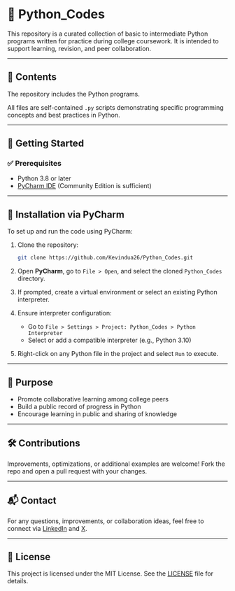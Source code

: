 # 🐍 Python_Codes

This repository is a curated collection of basic to intermediate Python programs written for practice during college coursework. It is intended to support learning, revision, and peer collaboration.

---

## 📂 Contents

The repository includes the Python programs.

All files are self-contained `.py` scripts demonstrating specific programming concepts and best practices in Python.

---

## 🚀 Getting Started

### ✅ Prerequisites

- Python 3.8 or later
- [PyCharm IDE](https://www.jetbrains.com/pycharm/download/) (Community Edition is sufficient)

---

## 🔧 Installation via PyCharm

To set up and run the code using PyCharm:

1. Clone the repository:
    ```bash
    git clone https://github.com/Kevindua26/Python_Codes.git
    ```

2. Open **PyCharm**, go to `File > Open`, and select the cloned `Python_Codes` directory.

3. If prompted, create a virtual environment or select an existing Python interpreter.

4. Ensure interpreter configuration:
    - Go to `File > Settings > Project: Python_Codes > Python Interpreter`
    - Select or add a compatible interpreter (e.g., Python 3.10)

5. Right-click on any Python file in the project and select `Run` to execute.

---

## 🎯 Purpose

- Promote collaborative learning among college peers
- Build a public record of progress in Python
- Encourage learning in public and sharing of knowledge

---

## 🛠 Contributions

Improvements, optimizations, or additional examples are welcome! Fork the repo and open a pull request with your changes.

---

## 📬 Contact

For any questions, improvements, or collaboration ideas, feel free to connect via [LinkedIn](https://www.linkedin.com/in/kaivalaya-dua/) and [X](https://x.com/kevindua26).

---

## 📜 License

This project is licensed under the MIT License. See the [LICENSE](https://github.com/Kevindua26/Python_Codes/blob/master/LICENSE) file for details.